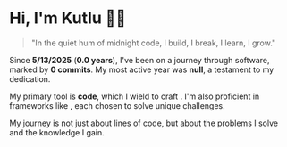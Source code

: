 # Hi, I'm Kutlu 👋🏼

> "In the quiet hum of midnight code,
> I build, I break, I learn, I grow."

Since **5/13/2025** (**0.0 years**), I've been on a journey through software, marked by **0 commits**.
My most active year was **null**, a testament to my dedication.

My primary tool is **code**, which I wield to craft .
I'm also proficient in frameworks like , each chosen to solve unique challenges.

My journey is not just about lines of code, but about the problems I solve and the knowledge I gain.